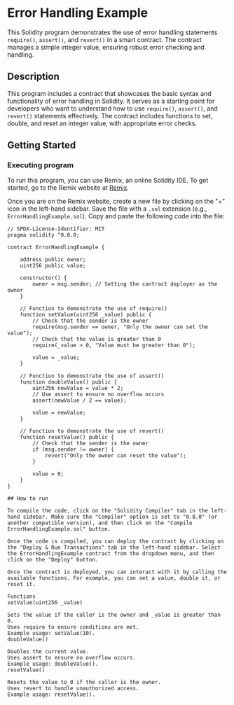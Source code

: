 # Error Handling Example

This Solidity program demonstrates the use of error handling statements `require()`, `assert()`, and `revert()` in a smart contract. The contract manages a simple integer value, ensuring robust error checking and handling.

## Description

This program includes a contract that showcases the basic syntax and functionality of error handling in Solidity. It serves as a starting point for developers who want to understand how to use `require()`, `assert()`, and `revert()` statements effectively. The contract includes functions to set, double, and reset an integer value, with appropriate error checks.

## Getting Started

### Executing program

To run this program, you can use Remix, an online Solidity IDE. To get started, go to the Remix website at [Remix](https://remix.ethereum.org/).

Once you are on the Remix website, create a new file by clicking on the "+" icon in the left-hand sidebar. Save the file with a `.sol` extension (e.g., `ErrorHandlingExample.sol`). Copy and paste the following code into the file:

```solidity
// SPDX-License-Identifier: MIT
pragma solidity ^0.8.0;

contract ErrorHandlingExample {

    address public owner;
    uint256 public value;

    constructor() {
        owner = msg.sender; // Setting the contract deployer as the owner
    }

    // Function to demonstrate the use of require()
    function setValue(uint256 _value) public {
        // Check that the sender is the owner
        require(msg.sender == owner, "Only the owner can set the value");
        // Check that the value is greater than 0
        require(_value > 0, "Value must be greater than 0");

        value = _value;
    }

    // Function to demonstrate the use of assert()
    function doubleValue() public {
        uint256 newValue = value * 2;
        // Use assert to ensure no overflow occurs
        assert(newValue / 2 == value);

        value = newValue;
    }

    // Function to demonstrate the use of revert()
    function resetValue() public {
        // Check that the sender is the owner
        if (msg.sender != owner) {
            revert("Only the owner can reset the value");
        }

        value = 0;
    }
}

## How to run

To compile the code, click on the "Solidity Compiler" tab in the left-hand sidebar. Make sure the "Compiler" option is set to "0.8.0" (or another compatible version), and then click on the "Compile ErrorHandlingExample.sol" button.

Once the code is compiled, you can deploy the contract by clicking on the "Deploy & Run Transactions" tab in the left-hand sidebar. Select the ErrorHandlingExample contract from the dropdown menu, and then click on the "Deploy" button.

Once the contract is deployed, you can interact with it by calling the available functions. For example, you can set a value, double it, or reset it.

Functions
setValue(uint256 _value)

Sets the value if the caller is the owner and _value is greater than 0.
Uses require to ensure conditions are met.
Example usage: setValue(10).
doubleValue()

Doubles the current value.
Uses assert to ensure no overflow occurs.
Example usage: doubleValue().
resetValue()

Resets the value to 0 if the caller is the owner.
Uses revert to handle unauthorized access.
Example usage: resetValue().
